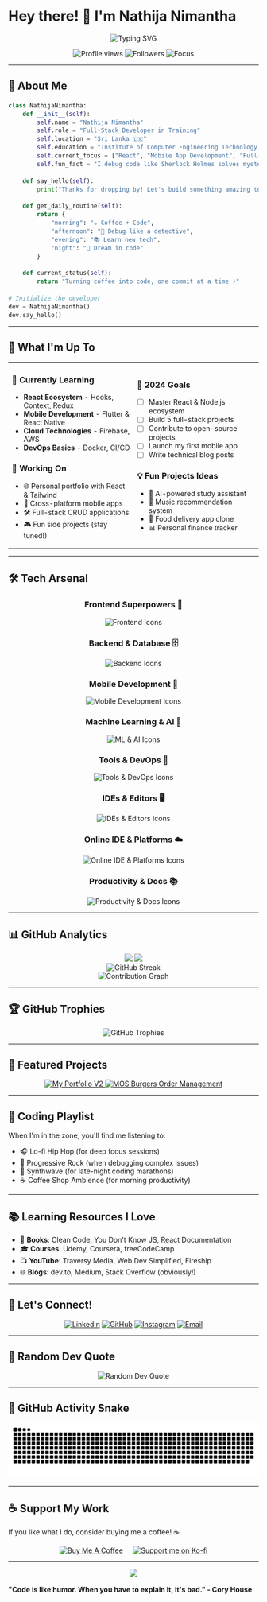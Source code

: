 # Hey there! 👋 I'm Nathija Nimantha

<div align="center">
  <img src="https://readme-typing-svg.herokuapp.com?font=Fira+Code&size=28&duration=3000&pause=1000&color=00D9FF&center=true&vCenter=true&width=800&lines=👨‍💻+Full-Stack+Developer;💼+Open+to+Work+%7C+Remote+%7C+Freelance;⚛️+React+%26+Flutter+Developer;📱+Mobile+App+Developer;🧠+Always+Learning+and+Building;🌐+Passionate+about+Clean+UI+%2B+UX" alt="Typing SVG" />
</div>


<p align="center">
  <img src="https://komarev.com/ghpvc/?username=nathija-nimantha&label=Profile%20views&color=brightgreen&style=for-the-badge" alt="Profile views" />
  <img src="https://img.shields.io/github/followers/nathija-nimantha?label=Followers&style=for-the-badge&color=blue" alt="Followers" />
  <img src="https://img.shields.io/badge/Focus-Full%20Stack%20Development-brightgreen?style=for-the-badge" alt="Focus" />
</p>

---

## 🚀 About Me

```python
class NathijaNimantha:
    def __init__(self):
        self.name = "Nathija Nimantha"
        self.role = "Full-Stack Developer in Training"
        self.location = "Sri Lanka 🇱🇰"
        self.education = "Institute of Computer Engineering Technology (iCET)"
        self.current_focus = ["React", "Mobile App Development", "Full-Stack Magic"]
        self.fun_fact = "I debug code like Sherlock Holmes solves mysteries 🕵️‍♂️"
        
    def say_hello(self):
        print("Thanks for dropping by! Let's build something amazing together! 🚀")
    
    def get_daily_routine(self):
        return {
            "morning": "☕ Coffee + Code",
            "afternoon": "🐛 Debug like a detective", 
            "evening": "📚 Learn new tech",
            "night": "🌙 Dream in code"
        }
    
    def current_status(self):
        return "Turning coffee into code, one commit at a time ⚡"

# Initialize the developer
dev = NathijaNimantha()
dev.say_hello()
```

---

## 🎯 What I'm Up To

<table>
<tr>
<td width="50%">

### 🌱 Currently Learning
- **React Ecosystem** - Hooks, Context, Redux
- **Mobile Development** - Flutter & React Native
- **Cloud Technologies** - Firebase, AWS
- **DevOps Basics** - Docker, CI/CD

### 🔭 Working On
- 🌐 Personal portfolio with React & Tailwind
- 📱 Cross-platform mobile apps
- 🛠️ Full-stack CRUD applications
- 🎮 Fun side projects (stay tuned!)

</td>
<td width="50%">

### 🎯 2024 Goals
- [ ] Master React & Node.js ecosystem
- [ ] Build 5 full-stack projects
- [ ] Contribute to open-source projects
- [ ] Launch my first mobile app
- [ ] Write technical blog posts

### 💡 Fun Projects Ideas
- 🤖 AI-powered study assistant
- 🎵 Music recommendation system
- 🍕 Food delivery app clone
- 📊 Personal finance tracker

</td>
</tr>
</table>

---

## 🛠️ Tech Arsenal

<div align="center">

### Frontend Superpowers 💪  
<img src="https://skillicons.dev/icons?i=react,angular,nextjs,js,ts,html,css,tailwind,bootstrap&theme=dark" alt="Frontend Icons" />

### Backend & Database 🗄️  
<img src="https://skillicons.dev/icons?i=nodejs,express,java,spring,python,mysql,firebase,supabase,nestjs,postgres,php,laravel&theme=dark" alt="Backend Icons" />

### Mobile Development 📱  
<img src="https://skillicons.dev/icons?i=flutter,dart&theme=dark" alt="Mobile Development Icons" />

### Machine Learning & AI 🤖  
<img src="https://skillicons.dev/icons?i=pytorch&theme=dark" alt="ML & AI Icons" />

### Tools & DevOps 🔧  
<img src="https://skillicons.dev/icons?i=git,vite,postman,npm&theme=dark" alt="Tools & DevOps Icons" />

### IDEs & Editors 🖥️  
<img src="https://skillicons.dev/icons?i=vscode,webstorm,phpstorm,idea,phpstorm,pycharm,clion&theme=dark" alt="IDEs & Editors Icons" />

### Online IDE & Platforms ☁️  
<img src="https://skillicons.dev/icons?i=replit,vercel,netlify&theme=dark" alt="Online IDE & Platforms Icons" />

### Productivity & Docs 📚  
<img src="https://skillicons.dev/icons?i=notion,md&theme=dark" alt="Productivity & Docs Icons" />

</div>

---

## 📊 GitHub Analytics

<div align="center">
  <img height="180em" src="https://github-readme-stats.vercel.app/api?username=nathija-nimantha&show_icons=true&theme=tokyonight&include_all_commits=true&count_private=true"/>
  <img height="180em" src="https://github-readme-stats.vercel.app/api/top-langs/?username=nathija-nimantha&layout=compact&langs_count=8&theme=tokyonight"/>
</div>

<div align="center">
  <img src="https://streak-stats.demolab.com/?user=nathija-nimantha&theme=tokyonight" alt="GitHub Streak" />
</div>

<div align="center">
  <img src="https://github-readme-activity-graph.vercel.app/graph?username=nathija-nimantha&theme=tokyo-night&bg_color=1a1b27&color=70a5fd&line=70a5fd&point=c3e88d&area=true&hide_border=true" alt="Contribution Graph"/>
</div>

---

## 🏆 GitHub Trophies

<div align="center">
  <img src="https://github-profile-trophy.vercel.app/?username=nathija-nimantha&theme=tokyonight&no-frame=true&no-bg=true&margin-w=4" alt="GitHub Trophies"/>
</div>

---

## 💼 Featured Projects

<div align="center">
  <a href="https://github.com/nathija-nimantha/my-portfolio-v2">
    <img src="https://github-readme-stats.vercel.app/api/pin/?username=nathija-nimantha&repo=my-portfolio-v2&theme=tokyonight" alt="My Portfolio V2"/>
  </a>
  <a href="https://github.com/nathija-nimantha/MOS-Burgers-Order-Management">
    <img src="https://github-readme-stats.vercel.app/api/pin/?username=nathija-nimantha&repo=MOS-Burgers-Order-Management&theme=tokyonight" alt="MOS Burgers Order Management"/>
  </a>
</div>

---

## 🎵 Coding Playlist

When I'm in the zone, you'll find me listening to:
- 🎧 Lo-fi Hip Hop (for deep focus sessions)
- 🎸 Progressive Rock (when debugging complex issues)
- 🎹 Synthwave (for late-night coding marathons)
- ☕ Coffee Shop Ambience (for morning productivity)

---

## 📚 Learning Resources I Love

- 📖 **Books**: Clean Code, You Don't Know JS, React Documentation
- 🎓 **Courses**: Udemy, Coursera, freeCodeCamp
- 📺 **YouTube**: Traversy Media, Web Dev Simplified, Fireship
- 🌐 **Blogs**: dev.to, Medium, Stack Overflow (obviously!)

---

## 🤝 Let's Connect!

<div align="center">
  
  [![LinkedIn](https://img.shields.io/badge/LinkedIn-0077B5?style=for-the-badge&logo=linkedin&logoColor=white)](https://linkedin.com/in/nathija-nimantha)
  [![GitHub](https://img.shields.io/badge/GitHub-100000?style=for-the-badge&logo=github&logoColor=white)](https://github.com/nathija-nimantha)
  [![Instagram](https://img.shields.io/badge/Instagram-E4405F?style=for-the-badge&logo=instagram&logoColor=white)](https://instagram.com/nwooy_to_morrow)
  [![Email](https://img.shields.io/badge/Email-D14836?style=for-the-badge&logo=gmail&logoColor=white)](mailto:nathijanimantha10@gmail.com)
  
</div>

---

## 💭 Random Dev Quote

<div align="center">
  <img src="https://quotes-github-readme.vercel.app/api?type=horizontal&theme=tokyonight" alt="Random Dev Quote"/>
</div>

---

## 🐍 GitHub Activity Snake

<div align="center">
  <img src="https://github.com/nathija-nimantha/Nathija-Nimantha/blob/output/github-snake-dark.svg" alt="Snake animation" />
</div>

---

## ☕ Support My Work

If you like what I do, consider buying me a coffee! ☕

<div align="center" style="display: flex; justify-content: center; gap: 20px; flex-wrap: wrap;">
  <a href="https://www.buymeacoffee.com/nathija.nimantha" target="_blank">
    <img src="https://cdn.buymeacoffee.com/buttons/v2/default-yellow.png" height="50" width="210" alt="Buy Me A Coffee" />
  </a>
  <a href="https://ko-fi.com/M4M3ZEEZO" target="_blank">
    <img src="https://cdn.ko-fi.com/cdn/kofi5.png?v=3" height="50" alt="Support me on Ko-fi">
  </a>
</div>

---

<div align="center">
  <img src="https://capsule-render.vercel.app/api?type=waving&color=gradient&height=100&section=footer&text=Thanks%20for%20visiting!&fontSize=16&fontAlignY=75&desc=Let's%20build%20something%20amazing%20together!&descAlignY=51&descAlign=62"/>
</div>

**"Code is like humor. When you have to explain it, it's bad." - Cory House**
